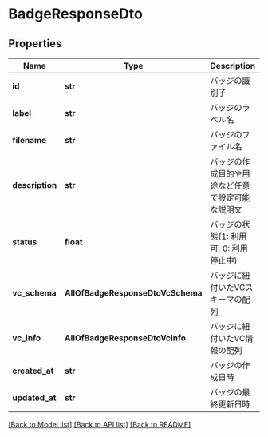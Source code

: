 # BadgeResponseDto

## Properties
Name | Type | Description | Notes
------------ | ------------- | ------------- | -------------
**id** | **str** | バッジの識別子 | 
**label** | **str** | バッジのラベル名 | 
**filename** | **str** | バッジのファイル名 | 
**description** | **str** | バッジの作成目的や用途など任意で設定可能な説明文 | 
**status** | **float** | バッジの状態(1: 利用可, 0: 利用停止中) | 
**vc_schema** | **AllOfBadgeResponseDtoVcSchema** | バッジに紐付いたVCスキーマの配列 | 
**vc_info** | **AllOfBadgeResponseDtoVcInfo** | バッジに紐付いたVC情報の配列 | 
**created_at** | **str** | バッジの作成日時 | 
**updated_at** | **str** | バッジの最終更新日時 | 

[[Back to Model list]](../README.md#documentation-for-models) [[Back to API list]](../README.md#documentation-for-api-endpoints) [[Back to README]](../README.md)

